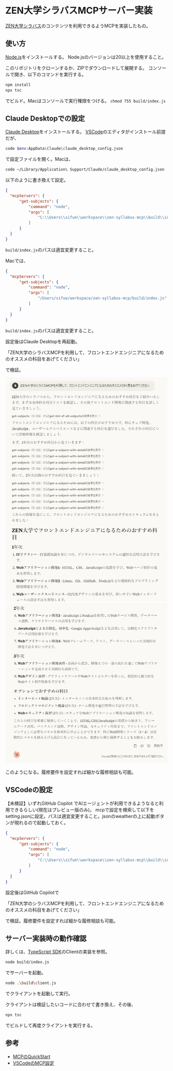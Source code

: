 # ZEN大学シラバスMCPサーバー実装 

[ZEN大学シラバス](https://syllabus.zen.ac.jp/)のコンテンツを利用できるようMCPを実装したもの。

## 使い方
[Node.js](https://nodejs.org/)をインストールする。
Node.jsのバージョンは20以上を使用すること。

このリポジトリをクローンするか、ZIPでダウンロードして展開する。
コンソールで開き、以下のコマンドを実行する。

```sh
npm install
npx tsc
```

でビルド。Macはコンソールで実行権限をつける。 `chmod 755 build/index.js`

## Claude Desktopでの設定

[Claude Desktop](https://claude.ai/download)をインストールする。
[VSCode](https://azure.microsoft.com/ja-jp/products/visual-studio-code)のエディタがインストール前提だが、

```sh
code $env:AppData\Claude\claude_desktop_config.json
```
で設定ファイルを開く。Macは、

```sh
code ~/Library/Application\ Support/Claude/claude_desktop_config.json
```

以下のように書き換えて設定。

```json
{
  "mcpServers": {
      "get-subjects": {
          "command": "node",
          "args": [
              "C:\\Users\\sifue\\workspace\\zen-syllabus-mcp\\build\\index.js"
          ]
      }
  }
}
```

`build/index.js`のパスは適宜変更すること。


Macでは、

```json
{
  "mcpServers": {
      "get-subjects": {
          "command": "node",
          "args": [
              "/Users/sifue/workspace/zen-syllabus-mcp/build/index.js"
          ]
      }
  }
}
```

`build/index.js`のパスは適宜変更すること。

設定後はClaude Desktopを再起動。

「ZEN大学のシラバスMCPを利用して、フロントエンドエンジニアになるためのオススメの科目をあげてください」

で検証。

![Claude Desktopのスクショ1](image/claude1.png)
![Claude Desktopのスクショ2](image/claude2.png)

このようになる。履修要件を設定すれば細かな履修相談も可能。

## VSCodeの設定
【未検証】いずれGitHub Copilot でAIエージェントが利用できるようなると利用できるらしい(現在はプレビュー版のみ)。
mcpで設定を検索して以下をsetting.jsonに設定。パスは適宜変更すること。jsonのweatherの上に起動ボタンが現れるので起動しておく。

```json
{
  "mcpServers": {
      "get-subjects": {
          "command": "node",
          "args": [
              "C:\\Users\\sifue\\workspace\\zen-syllabus-mcp\\build\\index.js"
          ]
      }
  }
}
```

設定後はGitHub Copilotで

「ZEN大学のシラバスMCPを利用して、フロントエンドエンジニアになるためのオススメの科目をあげてください」

で検証。履修要件を設定すれば細かな履修相談も可能。

## サーバー実装時の動作確認

詳しくは、[TypeScript SDK](https://github.com/modelcontextprotocol/typescript-sdk)のClientの実装を参照。

```sh
node build/index.js
```
でサーバーを起動。

```sh
node .\build\client.js
```
でクライアントを起動して実行。

クライアントは検証したいコードに合わせて書き換え、その後、
```sh
npx tsc
```
でビルドして再度クライアントを実行する。


## 参考
- [MCPのQuickStart](https://modelcontextprotocol.io/quickstart/server)
- [VSCodeのMCP設定](https://code.visualstudio.com/docs/copilot/chat/mcp-servers)